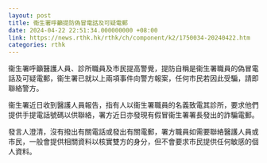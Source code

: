 ```yaml
---
layout: post
title: 衞生署呼籲提防偽冒電話及可疑電郵
date: 2024-04-22 22:51:34.000000000 +08:00
link: https://news.rthk.hk/rthk/ch/component/k2/1750034-20240422.htm
categories: rthk
---
```


衞生署呼籲醫護人員、診所職員及市民提高警覺，提防自稱是衞生署職員的偽冒電話及可疑電郵，衞生署已就以上兩項事件向警方報案，任何市民若因此受騙，請即聯絡警方。

衞生署近日收到醫護人員報告，指有人以衞生署職員的名義致電其診所，要求他們提供手提電話號碼以供聯絡，署方近日亦發現有假冒衞生署署長發出的詐騙電郵。

發言人澄清，沒有撥出有關電話或發出有關電郵，署方職員如需要聯絡醫護人員或市民，一般會提供相關資料以核實雙方的身分，但不會要求市民提供任何敏感的個人資料。
